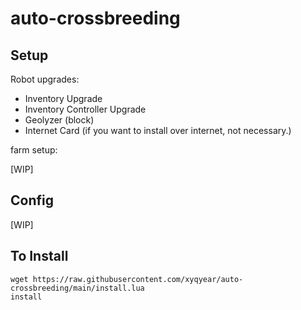 # auto-crossbreeding

## Setup

Robot upgrades:

- Inventory Upgrade
- Inventory Controller Upgrade
- Geolyzer (block)
- Internet Card (if you want to install over internet, not necessary.)

farm setup:

\[WIP\]

## Config

\[WIP\]

## To Install

    wget https://raw.githubusercontent.com/xyqyear/auto-crossbreeding/main/install.lua
    install
